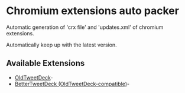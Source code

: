 # Chromium extensions auto packer

Automatic generation of 'crx file' and 'updates.xml' of chromium extensions.

Automatically keep up with the latest version.

## Available Extensions

- [OldTweetDeck](https://github.com/dimdenGD/OldTweetDeck)-
- [BetterTweetDeck (OldTweetDeck-compatible)](https://github.com/dimdenGD/BetterTweetDeck/)-
